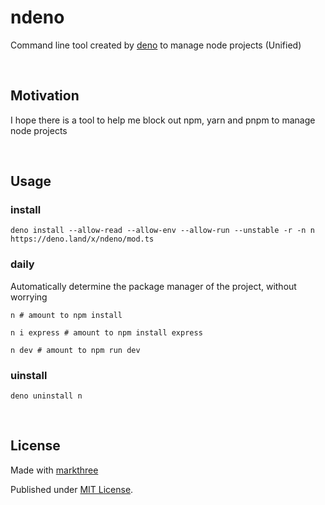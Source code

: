 # ndeno

Command line tool created by [deno](https://deno.land/) to manage node projects (Unified)

<br />

## Motivation

I hope there is a tool to help me block out npm, yarn and pnpm to manage node projects

<br />

## Usage

### install

```shell
deno install --allow-read --allow-env --allow-run --unstable -r -n n https://deno.land/x/ndeno/mod.ts
```

### daily

Automatically determine the package manager of the project, without worrying

```shell
n # amount to npm install
```

```shell
n i express # amount to npm install express
```

```shell
n dev # amount to npm run dev
```

### uinstall

```shell
deno uninstall n
```

<br />

## License

Made with [markthree](https://github.com/markthree)

Published under [MIT License](./LICENSE).
